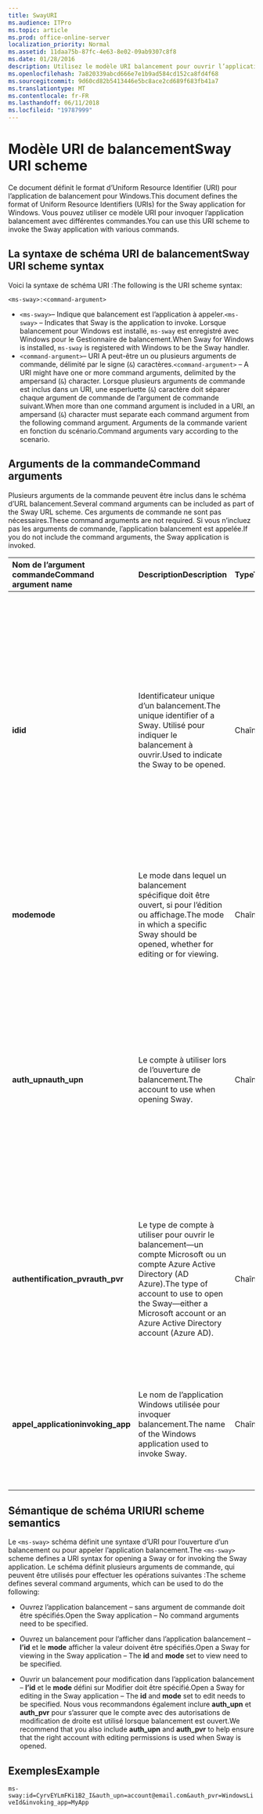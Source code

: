 ```yaml
---
title: SwayURI
ms.audience: ITPro
ms.topic: article
ms.prod: office-online-server
localization_priority: Normal
ms.assetid: 11daa75b-87fc-4e63-8e02-09ab9307c8f8
ms.date: 01/28/2016
description: Utilisez le modèle URI balancement pour ouvrir l’application balancement et afficher ou modifier un balancement.
ms.openlocfilehash: 7a820339abcd666e7e1b9ad584cd152ca8fd4f68
ms.sourcegitcommit: 9d60cd82b5413446e5bc8ace2cd689f683fb41a7
ms.translationtype: MT
ms.contentlocale: fr-FR
ms.lasthandoff: 06/11/2018
ms.locfileid: "19787999"
---
```

# <a name="sway-uri-scheme"></a><span data-ttu-id="97693-103">Modèle URI de balancement</span><span class="sxs-lookup"><span data-stu-id="97693-103">Sway URI scheme</span></span>

<span data-ttu-id="97693-104">Ce document définit le format d’Uniform Resource Identifier (URI) pour l’application de balancement pour Windows.</span><span class="sxs-lookup"><span data-stu-id="97693-104">This document defines the format of Uniform Resource Identifiers (URIs) for the Sway application for Windows.</span></span> <span data-ttu-id="97693-105">Vous pouvez utiliser ce modèle URI pour invoquer l’application balancement avec différentes commandes.</span><span class="sxs-lookup"><span data-stu-id="97693-105">You can use this URI scheme to invoke the Sway application with various commands.</span></span>

## <a name="sway-uri-scheme-syntax"></a><span data-ttu-id="97693-106">La syntaxe de schéma URI de balancement</span><span class="sxs-lookup"><span data-stu-id="97693-106">Sway URI scheme syntax</span></span>

<span data-ttu-id="97693-107">Voici la syntaxe de schéma URI :</span><span class="sxs-lookup"><span data-stu-id="97693-107">The following is the URI scheme syntax:</span></span>

`<ms-sway>:<command-argument>`

- <span data-ttu-id="97693-108">`<ms-sway>`&ndash; Indique que balancement est l’application à appeler.</span><span class="sxs-lookup"><span data-stu-id="97693-108">`<ms-sway>` &ndash; Indicates that Sway is the application to invoke.</span></span> <span data-ttu-id="97693-109">Lorsque balancement pour Windows est installé, `ms-sway` est enregistré avec Windows pour le Gestionnaire de balancement.</span><span class="sxs-lookup"><span data-stu-id="97693-109">When Sway for Windows is installed, `ms-sway` is registered with Windows to be the Sway handler.</span></span>
- <span data-ttu-id="97693-110">`<command-argument>`&ndash; URI A peut-être un ou plusieurs arguments de commande, délimité par le signe (`&`) caractères.</span><span class="sxs-lookup"><span data-stu-id="97693-110">`<command-argument>` &ndash; A URI might have one or more command arguments, delimited by the ampersand (`&`) character.</span></span> <span data-ttu-id="97693-111">Lorsque plusieurs arguments de commande est inclus dans un URI, une esperluette (`&`) caractère doit séparer chaque argument de commande de l’argument de commande suivant.</span><span class="sxs-lookup"><span data-stu-id="97693-111">When more than one command argument is included in a URI, an ampersand (`&`) character must separate each command argument from the following command argument.</span></span> <span data-ttu-id="97693-112">Arguments de la commande varient en fonction du scénario.</span><span class="sxs-lookup"><span data-stu-id="97693-112">Command arguments vary according to the scenario.</span></span> 

## <a name="command-arguments"></a><span data-ttu-id="97693-113">Arguments de la commande</span><span class="sxs-lookup"><span data-stu-id="97693-113">Command arguments</span></span>

<span data-ttu-id="97693-114">Plusieurs arguments de la commande peuvent être inclus dans le schéma d’URL balancement.</span><span class="sxs-lookup"><span data-stu-id="97693-114">Several command arguments can be included as part of the Sway URL scheme.</span></span> <span data-ttu-id="97693-115">Ces arguments de commande ne sont pas nécessaires.</span><span class="sxs-lookup"><span data-stu-id="97693-115">These command arguments are not required.</span></span> <span data-ttu-id="97693-116">Si vous n’incluez pas les arguments de commande, l’application balancement est appelée.</span><span class="sxs-lookup"><span data-stu-id="97693-116">If you do not include the command arguments, the Sway application is invoked.</span></span>

|<span data-ttu-id="97693-117">Nom de l’argument commande</span><span class="sxs-lookup"><span data-stu-id="97693-117">Command argument name</span></span>|<span data-ttu-id="97693-118">Description</span><span class="sxs-lookup"><span data-stu-id="97693-118">Description</span></span>|<span data-ttu-id="97693-119">Type</span><span class="sxs-lookup"><span data-stu-id="97693-119">Type</span></span>|<span data-ttu-id="97693-120">Valeurs possibles</span><span class="sxs-lookup"><span data-stu-id="97693-120">Possible values</span></span>|<span data-ttu-id="97693-121">Obligatoire ?</span><span class="sxs-lookup"><span data-stu-id="97693-121">Required?</span></span>|
|:-----|:-----|:-----|:-----|:-----|
|<span data-ttu-id="97693-122">**id**</span><span class="sxs-lookup"><span data-stu-id="97693-122">**id**</span></span>|<span data-ttu-id="97693-123">Identificateur unique d’un balancement.</span><span class="sxs-lookup"><span data-stu-id="97693-123">The unique identifier of a Sway.</span></span> <span data-ttu-id="97693-124">Utilisé pour indiquer le balancement à ouvrir.</span><span class="sxs-lookup"><span data-stu-id="97693-124">Used to indicate the Sway to be opened.</span></span>|<span data-ttu-id="97693-125">Chaîne</span><span class="sxs-lookup"><span data-stu-id="97693-125">String</span></span>|<span data-ttu-id="97693-126">Valide un identificateur unique pour un balancement.</span><span class="sxs-lookup"><span data-stu-id="97693-126">A valid unique identifier for a Sway.</span></span> <span data-ttu-id="97693-127">L’id est toujours partie de l’URL à un balancement.</span><span class="sxs-lookup"><span data-stu-id="97693-127">The id is always part of the URL to a Sway.</span></span><br/><br/><span data-ttu-id="97693-128">Par exemple, pour le balancement suivant `https://sway.com/dBheQgVZ1RQBfiQU`, l’id est `dBheQgVZ1RQBfiQU`.</span><span class="sxs-lookup"><span data-stu-id="97693-128">For example, for the following Sway `https://sway.com/dBheQgVZ1RQBfiQU`, the id is `dBheQgVZ1RQBfiQU`.</span></span><br/><br/><span data-ttu-id="97693-129">Si le compte d’utilisateur associé à l’application balancement possède des autorisations de modification, l’application s’ouvre le balancement en mode édition.</span><span class="sxs-lookup"><span data-stu-id="97693-129">If the user account associated with the Sway application has edit permissions, the application opens the Sway in edit mode.</span></span> <span data-ttu-id="97693-130">Dans le cas contraire, l’application s’ouvre le balancement en mode d’affichage.</span><span class="sxs-lookup"><span data-stu-id="97693-130">Otherwise, the application opens the Sway in view mode.</span></span>|<span data-ttu-id="97693-131">Non</span><span class="sxs-lookup"><span data-stu-id="97693-131">No</span></span>|
|<span data-ttu-id="97693-132">**mode**</span><span class="sxs-lookup"><span data-stu-id="97693-132">**mode**</span></span>|<span data-ttu-id="97693-133">Le mode dans lequel un balancement spécifique doit être ouvert, si pour l’édition ou affichage.</span><span class="sxs-lookup"><span data-stu-id="97693-133">The mode in which a specific Sway should be opened, whether for editing or for viewing.</span></span>|<span data-ttu-id="97693-134">Chaîne</span><span class="sxs-lookup"><span data-stu-id="97693-134">String</span></span>|<span data-ttu-id="97693-135">edit</span><span class="sxs-lookup"><span data-stu-id="97693-135">edit</span></span><br/><span data-ttu-id="97693-136">view</span><span class="sxs-lookup"><span data-stu-id="97693-136">view</span></span><br/><br/><span data-ttu-id="97693-137">**Remarque**: Si aucun **id** n’est spécifié, cet argument de commande est ignoré.</span><span class="sxs-lookup"><span data-stu-id="97693-137">**NOTE**: If no **id** is specified, this command argument is ignored.</span></span>|<span data-ttu-id="97693-138">Non</span><span class="sxs-lookup"><span data-stu-id="97693-138">No</span></span>|
|<span data-ttu-id="97693-139">**auth_upn**</span><span class="sxs-lookup"><span data-stu-id="97693-139">**auth_upn**</span></span>|<span data-ttu-id="97693-140">Le compte à utiliser lors de l’ouverture de balancement.</span><span class="sxs-lookup"><span data-stu-id="97693-140">The account to use when opening Sway.</span></span>|<span data-ttu-id="97693-141">Chaîne</span><span class="sxs-lookup"><span data-stu-id="97693-141">String</span></span>|<span data-ttu-id="97693-142">Une adresse de messagerie valide.</span><span class="sxs-lookup"><span data-stu-id="97693-142">A valid email address.</span></span><br/><br/><span data-ttu-id="97693-143">Si l’adresse de messagerie spécifiée n’est pas associé à un compte balancement, balancement invite l’utilisateur à se connecter en tant que l’utilisateur spécifié.</span><span class="sxs-lookup"><span data-stu-id="97693-143">If the specified email address is not associated with a Sway account, Sway asks the user to sign in as the specified user.</span></span><br/><br/><span data-ttu-id="97693-144">Si plus d’un compte est associé à l’application de balancement et l’adresse de messagerie spécifiée existe, l’application balancement passe à l’aide de ce compte lorsqu’il est appelé.</span><span class="sxs-lookup"><span data-stu-id="97693-144">If more than one account is associated with the Sway application and the specified email address exists, the Sway application switches to using that account when invoked.</span></span>|<span data-ttu-id="97693-145">Non</span><span class="sxs-lookup"><span data-stu-id="97693-145">No</span></span>|
|<span data-ttu-id="97693-146">**authentification\_pvr**</span><span class="sxs-lookup"><span data-stu-id="97693-146">**auth\_pvr**</span></span>|<span data-ttu-id="97693-147">Le type de compte à utiliser pour ouvrir le balancement&mdash;un compte Microsoft ou un compte Azure Active Directory (AD Azure).</span><span class="sxs-lookup"><span data-stu-id="97693-147">The type of account to use to open the Sway&mdash;either a Microsoft account or an Azure Active Directory account (Azure AD).</span></span>|<span data-ttu-id="97693-148">Chaîne</span><span class="sxs-lookup"><span data-stu-id="97693-148">String</span></span>|<span data-ttu-id="97693-149">WindowsLiveId – indique que le **auth\_upn** compte est un compte Microsoft.</span><span class="sxs-lookup"><span data-stu-id="97693-149">WindowsLiveId – Specifies that the **auth\_upn** account is a Microsoft account.</span></span><br/><br/><span data-ttu-id="97693-150">OrgId – indique que le **auth\_upn** compte est un compte Azure AD.</span><span class="sxs-lookup"><span data-stu-id="97693-150">OrgId – Specifies that the **auth\_upn** account is an Azure AD account.</span></span><br/><br/><span data-ttu-id="97693-151">Si aucune **auth\_upn** est spécifié, cet argument de commande est ignoré.</span><span class="sxs-lookup"><span data-stu-id="97693-151">If no **auth\_upn** is specified, this command argument is ignored.</span></span>|<span data-ttu-id="97693-152">Non</span><span class="sxs-lookup"><span data-stu-id="97693-152">No</span></span>|
|<span data-ttu-id="97693-153">**appel\_application**</span><span class="sxs-lookup"><span data-stu-id="97693-153">**invoking\_app**</span></span>|<span data-ttu-id="97693-154">Le nom de l’application Windows utilisée pour invoquer balancement.</span><span class="sxs-lookup"><span data-stu-id="97693-154">The name of the Windows application used to invoke Sway.</span></span>|<span data-ttu-id="97693-155">Chaîne</span><span class="sxs-lookup"><span data-stu-id="97693-155">String</span></span>|<span data-ttu-id="97693-156">Le nom convivial de l’application Windows utilisée pour invoquer balancement via le modèle d’URL balancement.</span><span class="sxs-lookup"><span data-stu-id="97693-156">The friendly name of the Windows application used to invoke Sway via the Sway URL scheme.</span></span><br/><br/><span data-ttu-id="97693-157">L’objectif de cet argument de commande est de télémétrie et de suivi.</span><span class="sxs-lookup"><span data-stu-id="97693-157">The purpose of this command argument is for telemetry and tracking.</span></span>|<span data-ttu-id="97693-158">Non</span><span class="sxs-lookup"><span data-stu-id="97693-158">No</span></span>|

## <a name="uri-scheme-semantics"></a><span data-ttu-id="97693-159">Sémantique de schéma URI</span><span class="sxs-lookup"><span data-stu-id="97693-159">URI scheme semantics</span></span>

<span data-ttu-id="97693-160">Le `<ms-sway>` schéma définit une syntaxe d’URI pour l’ouverture d’un balancement ou pour appeler l’application balancement.</span><span class="sxs-lookup"><span data-stu-id="97693-160">The `<ms-sway>` scheme defines a URI syntax for opening a Sway or for invoking the Sway application.</span></span> <span data-ttu-id="97693-161">Le schéma définit plusieurs arguments de commande, qui peuvent être utilisés pour effectuer les opérations suivantes :</span><span class="sxs-lookup"><span data-stu-id="97693-161">The scheme defines several command arguments, which can be used to do the following:</span></span> 

- <span data-ttu-id="97693-162">Ouvrez l’application balancement &ndash; sans argument de commande doit être spécifiés.</span><span class="sxs-lookup"><span data-stu-id="97693-162">Open the Sway application &ndash; No command arguments need to be specified.</span></span> 

- <span data-ttu-id="97693-163">Ouvrez un balancement pour l’afficher dans l’application balancement &ndash; **l’id** et le **mode** afficher la valeur doivent être spécifiés.</span><span class="sxs-lookup"><span data-stu-id="97693-163">Open a Sway for viewing in the Sway application &ndash; The **id** and **mode** set to view need to be specified.</span></span> 

- <span data-ttu-id="97693-164">Ouvrir un balancement pour modification dans l’application balancement &ndash; **l’id** et le **mode** défini sur Modifier doit être spécifié.</span><span class="sxs-lookup"><span data-stu-id="97693-164">Open a Sway for editing in the Sway application &ndash; The **id** and **mode** set to edit needs to be specified.</span></span> <span data-ttu-id="97693-165">Nous vous recommandons également inclure **auth\_upn** et **auth\_pvr** pour s’assurer que le compte avec des autorisations de modification de droite est utilisé lorsque balancement est ouvert.</span><span class="sxs-lookup"><span data-stu-id="97693-165">We recommend that you also include **auth\_upn** and **auth\_pvr** to help ensure that the right account with editing permissions is used when Sway is opened.</span></span>  

## <a name="example"></a><span data-ttu-id="97693-166">Exemples</span><span class="sxs-lookup"><span data-stu-id="97693-166">Example</span></span>

`ms-sway:id=CyrvEYLmFKi1B2_I&auth_upn=account@email.com&auth_pvr=WindowsLiveId&invoking_app=MyApp` 


